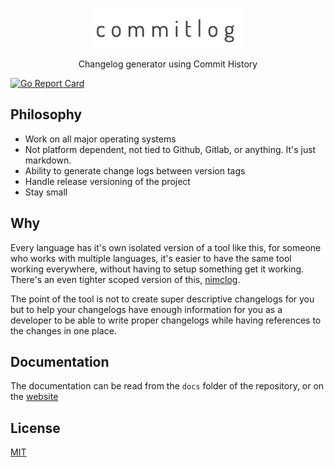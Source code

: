 <p align="center">
  <img src="https://raw.githubusercontent.com/barelyhuman/commitlog/main/assets/commitlog.png" height="64">
<p align="center">Changelog generator using Commit History</p>

[![Go Report Card](https://goreportcard.com/badge/github.com/barelyhuman/commitlog)](https://goreportcard.com/report/github.com/barelyhuman/commitlog)

## Philosophy

- Work on all major operating systems
- Not platform dependent, not tied to Github, Gitlab, or anything. It's just markdown.
- Ability to generate change logs between version tags
- Handle release versioning of the project
- Stay small

## Why

Every language has it's own isolated version of a tool like this, for someone who works with multiple languages, it's easier to
have the same tool working everywhere, without having to setup something get it working. There's an even tighter scoped version of this, [nimclog](https://github.com/barelyhuman/nimclog).

The point of the tool is not to create super descriptive changelogs for you but to help your changelogs have enough information for you as a developer to be able to write proper changelogs while having references to the changes in one place.

## Documentation

The documentation can be read from the `docs` folder of the repository, or on the [website](https://barelyhuman.github.io/commitlog)

## License

[MIT](/LICENSE)
